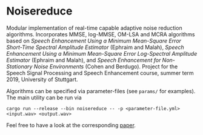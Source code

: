 # Noisereduce

Modular implementation of real-time capable adaptive noise reduction algorithms.
Incorporates MMSE, log-MMSE, OM-LSA and MCRA algorithms based on _Speech Enhancement Using a Minimum Mean-Square Error Short-Time Spectral Amplitude Estimator_ (Ephraim and Malah), _Speech Enhancement Using a Minimum Mean-Square Error Log-Spectral Amplitude Estimator_ (Ephraim and Malah), and _Speech Enhancement for Non-Stationary Noise Environments_ (Cohen and Berdugo).
Project for the Speech Signal Processing and Speech Enhancement course, summer term 2019, University of Stuttgart.

Algorithms can be specified via parameter-files (see `params/` for examples). The main utility can be run via
```
cargo run --release --bin noisereduce -- -p <parameter-file.yml> <input.wav> <output.wav>
```

Feel free to have a look at the corresponding [paper][paper].

[paper]: https://nbviewer.jupyter.org/github/qzed/noisereduce/blob/master/paper/Real-Time%20capable%20Noise%20Reduction%20Methods.pdf
